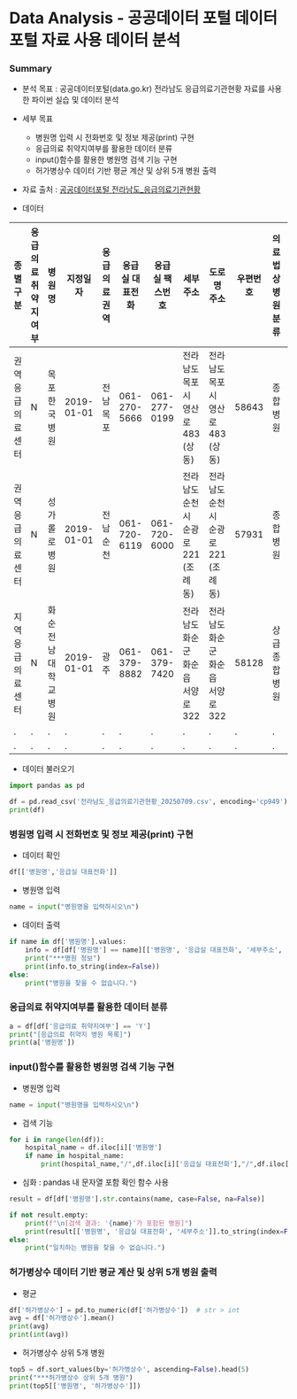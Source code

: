 # Data Analysis - 공공데이터 포털 데이터 포털 자료 사용 데이터 분석

### Summary

- 분석 목표 : 공공데이터포털(data.go.kr) 전라남도 응급의료기관현황 자료를 사용한 파이썬 실습 및 데이터 분석

- 세부 목표
    - 병원명 입력 시 전화번호 및 정보 제공(print) 구현
    - 응급의료 취약지여부를 활용한 데이터 분류
    - input()함수를 활용한 병원명 검색 기능 구현
    - 허가병상수 데이터 기반 평균 계산 및 상위 5개 병원 출력

- 자료 출처 : [공공데이터포털 전라남도_응급의료기관현황](https://www.data.go.kr/data/15069190/fileData.do)

- 데이터

|종별구분|응급의료 취약지여부|병원명|지정일자|응급의료권역|응급실 대표전화|응급실 팩스번호|세부주소|도로명 주소|우편번호|의료법상 병원분류|허가병상수|데이터기준일자|
|-|-|-|-|-|-|-|-|-|-|-|-|-|
|권역응급의료센터|N|목포한국병원|2019-01-01|전남목포|061-270-5666|061-277-0199|전라남도 목포시 영산로 483 (상동)|전라남도 목포시 영산로 483 (상동)|58643|종합병원|576|2025-07-09|
|권역응급의료센터|N|성가롤로병원|2019-01-01|전남순천|061-720-6119|061-720-6000|전라남도 순천시 순광로 221 (조례동)|전라남도 순천시 순광로 221 (조례동)|57931|종합병원|555|2025-07-09|
|지역응급의료센터|N|화순전남대학교병원|2019-01-01|광주|061-379-8882|061-379-7420|전라남도 화순군 화순읍 서양로 322|전라남도 화순군 화순읍 서양로 322|58128|상급종합병원|684|2025-07-09|
|.|.|.|.|.|.|.|.|.|.|.|.|.|
|.|.|.|.|.|.|.|.|.|.|.|.|.|

- 데이터 불러오기

```py
import pandas as pd

df = pd.read_csv('전라남도_응급의료기관현황_20250709.csv', encoding='cp949')
print(df)
```

### 병원명 입력 시 전화번호 및 정보 제공(print) 구현

- 데이터 확인
```py
df[['병원명','응급실 대표전화']]
```

- 병원명 입력
```py
name = input("병원명을 입력하시오\n")
```

- 데이터 출력
```py
if name in df['병원명'].values:
    info = df[df['병원명'] == name][['병원명', '응급실 대표전화', '세부주소', '허가병상수']]
    print("***병원 정보")
    print(info.to_string(index=False))
else:
    print("병원을 찾을 수 없습니다.")
```

### 응급의료 취약지여부를 활용한 데이터 분류

```py
a = df[df['응급의료 취약지여부'] == 'Y']
print("[응급의료 취약지 병원 목록]")
print(a['병원명'])
```

### input()함수를 활용한 병원명 검색 기능 구현

- 병원명 입력
```py
name = input("병원명을 입력하시오\n")
```

- 검색 기능
```py
for i in range(len(df)):
    hospital_name = df.iloc[i]['병원명']
    if name in hospital_name:
        print(hospital_name,"/",df.iloc[i]['응급실 대표전화'],"/",df.iloc[i]['세부주소'])
```

- 심화 : pandas 내 문자열 포함 확인 함수 사용
```py
result = df[df['병원명'].str.contains(name, case=False, na=False)]

if not result.empty:
    print(f"\n[검색 결과: '{name}'가 포함된 병원]")
    print(result[['병원명', '응급실 대표전화', '세부주소']].to_string(index=False))
else:
    print("일치하는 병원을 찾을 수 없습니다.")
```

### 허가병상수 데이터 기반 평균 계산 및 상위 5개 병원 출력

- 평균
```py
df['허가병상수'] = pd.to_numeric(df['허가병상수'])  # str > int
avg = df['허가병상수'].mean()
print(avg)
print(int(avg))
```

- 허가병상수 상위 5개 병원
```py
top5 = df.sort_values(by='허가병상수', ascending=False).head(5)
print("***허가병상수 상위 5개 병원")
print(top5[['병원명', '허가병상수']])
```
